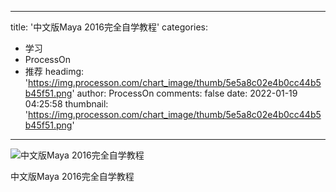 
---
title: '中文版Maya 2016完全自学教程'
categories: 
 - 学习
 - ProcessOn
 - 推荐
headimg: 'https://img.processon.com/chart_image/thumb/5e5a8c02e4b0cc44b5b45f51.png'
author: ProcessOn
comments: false
date: 2022-01-19 04:25:58
thumbnail: 'https://img.processon.com/chart_image/thumb/5e5a8c02e4b0cc44b5b45f51.png'
---

<div>   
<img class="thumb" alt="中文版Maya 2016完全自学教程" src="https://img.processon.com/chart_image/thumb/5e5a8c02e4b0cc44b5b45f51.png" referrerpolicy="no-referrer">
<p>中文版Maya 2016完全自学教程</p>  
</div>
            